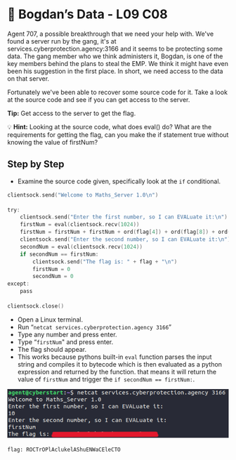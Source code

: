 # 📏 Bogdan’s Data - L09 C08

Agent 707, a possible breakthrough that we need your help with. We've found a server run by the gang, it's at services.cyberprotection.agency:3166 and it seems to be protecting some data. The gang member who we think administers it, Bogdan, is one of the key members behind the plans to steal the EMP. We think it might have even been his suggestion in the first place. In short, we need access to the data on that server.

Fortunately we've been able to recover some source code for it. Take a look at the source code and see if you can get access to the server.

**Tip:** Get access to the server to get the flag.

💡 **Hint:** Looking at the source code, what does eval() do? What are the requirements for getting the flag,
   can you make the if statement true without knowing the value of firstNum?

## Step by Step

- Examine the source code given, specifically look at the `if` conditional.

```c
clientsock.send("Welcome to Maths_Server 1.0\n")

try:
    clientsock.send("Enter the first number, so I can EVALuate it:\n")
    firstNum = eval(clientsock.recv(1024))
    firstNum = firstNum + firstNum + ord(flag[4]) + ord(flag[8]) + ord(flag[5])
    clientsock.send("Enter the second number, so I can EVALuate it:\n")
    secondNum = eval(clientsock.recv(1024))
    if secondNum == firstNum:
        clientsock.send("The flag is: " + flag + "\n")
        firstNum = 0
        secondNum = 0
except:
    pass

clientsock.close()
```

- Open a Linux terminal.
- Run “`netcat services.cyberprotection.agency 3166`”
- Type any number and press enter.
- Type “`firstNum`" and press enter.
- The flag should appear.
- This works because pythons built-in `eval` function parses the input string and compiles it to bytecode which is then evaluated as a python expression and returned by the function. that means it will return the value of `firstNum` and trigger the `if secondNum == firstNum:`.

![terminal example](/assets/bogdansdata1.png)

`flag: ROCTrOPlAclukelAShuENWaCEleCTO`
